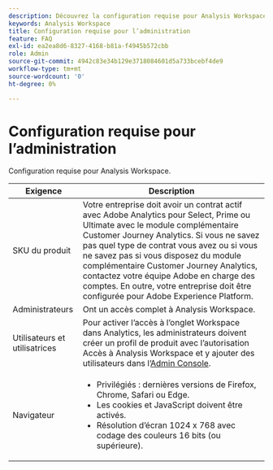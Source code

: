 ```yaml
---
description: Découvrez la configuration requise pour Analysis Workspace.
keywords: Analysis Workspace
title: Configuration requise pour l’administration
feature: FAQ
exl-id: ea2ea8d6-8327-4168-b81a-f4945b572cbb
role: Admin
source-git-commit: 4942c83e34b129e3718084601d5a733bcebf4de9
workflow-type: tm+mt
source-wordcount: '0'
ht-degree: 0%

---
```


# Configuration requise pour l’administration

Configuration requise pour Analysis Workspace.

| Exigence | Description |
|--- |--- |
| SKU du produit | Votre entreprise doit avoir un contrat actif avec Adobe Analytics pour Select, Prime ou Ultimate avec le module complémentaire Customer Journey Analytics. Si vous ne savez pas quel type de contrat vous avez ou si vous ne savez pas si vous disposez du module complémentaire Customer Journey Analytics, contactez votre équipe Adobe en charge des comptes. En outre, votre entreprise doit être configurée pour Adobe Experience Platform. |
| Administrateurs | Ont un accès complet à Analysis Workspace. |
| Utilisateurs et utilisatrices | Pour activer l’accès à l’onglet Workspace dans Analytics, les administrateurs doivent créer un profil de produit avec l’autorisation Accès à Analysis Workspace et y ajouter des utilisateurs dans l’[Admin Console](/help/technotes/access-control.md). |
| Navigateur | <ul><li>Privilégiés : dernières versions de Firefox, Chrome, Safari ou Edge.</li><li>Les cookies et JavaScript doivent être activés.</li><li>Résolution d’écran 1024 x 768 avec codage des couleurs 16 bits (ou supérieure).</li></ul> |
